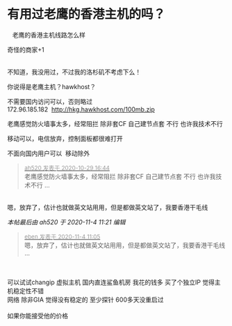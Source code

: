 # 有用过老鹰的香港主机的吗？


<img src="static/image/smiley/yct/010.gif" smilieid="41" border="0" alt="" />&nbsp; &nbsp;老鹰的香港主机线路怎么样

奇怪的商家+1<br />
<br />
<img src="static/image/smiley/default/lol.gif" smilieid="12" border="0" alt="" /><img src="static/image/smiley/default/lol.gif" smilieid="12" border="0" alt="" /><img src="static/image/smiley/default/lol.gif" smilieid="12" border="0" alt="" />

不知道，我没用过，不过我的洛杉矶不考虑下么！

你说得是老鹰主机？hawkhost？

不需要国内访问可以，否则略过<br />
172.96.185.182&nbsp;&nbsp;http://hkg.hawkhost.com/100mb.zip

老鹰感觉防火墙事太多，经常阻拦 除非套CF 自己建节点套 不行 也许我技术不行

移动可以，电信放弃，控制面板都很难打开

不面向国内用户可以&nbsp;&nbsp;移动除外<img src="static/image/smiley/yct/018.gif" smilieid="36" border="0" alt="" />

<div class="quote"><blockquote><font size="2"><a href="https://www.hostloc.com/forum.php?mod=redirect&amp;goto=findpost&amp;pid=9369955&amp;ptid=759876" target="_blank"><font color="#999999">ah520 发表于 2020-10-29 16:44</font></a></font><br />
老鹰感觉防火墙事太多，经常阻拦 除非套CF 自己建节点套 不行 也许我技术不行 ...</blockquote></div><br />
嗯，放弃了，估计也就做英文站用用，但是都做英文站了，我要香港干毛线

<i class="pstatus"> 本帖最后由 ah520 于 2020-11-4 11:21 编辑 </i><br />
<div class="quote"><blockquote><font size="2"><a href="https://www.hostloc.com/forum.php?mod=redirect&amp;goto=findpost&amp;pid=9400297&amp;ptid=759876" target="_blank"><font color="#999999">eben 发表于 2020-11-4 11:05</font></a></font><br />
嗯，放弃了，估计也就做英文站用用，但是都做英文站了，我要香港干毛线 ...</blockquote></div><br />
<br />
可以试试changip 虚拟主机 国内直连鲨鱼机房 我花的钱多 买了个独立IP 觉得主机稳定性不错<br />
网络 除非GIA 觉得没有稳定的 至少探针 600多天没重启过<br />
<br />
如果你能接受他的价格
